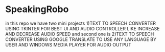 # SpeakingRobo

in this repo we have two mini projects 1)TEXT TO SPEECH CONVERTER USING TKINTER FOR BEST UI AND AUDIO CONTROLLER LIKE INCREASE AND DECREASE AUDIO SPEED
and second one is 2)TEXT TO SPEECH CONVERTER USING GOOGLE TRANSLATE TO USE ANY LANGUAGE BY USER AND WINDOWS MEDIA PLAYER FOR AUDIO OUTPUT
